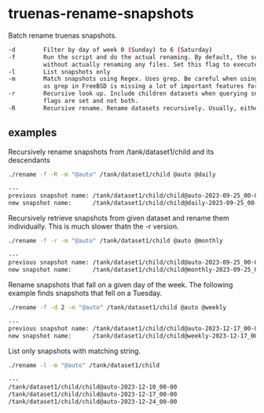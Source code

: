 # truenas-rename-snapshots
Batch rename truenas snapshots.

```bash
-d        Filter by day of week 0 (Sunday) to 6 (Saturday)
-f        Run the script and do the actual renaming. By default, the script will execuate as a DRY_RUN
          without actually renaming any files. Set this flag to execute the script.
-l        List snapshots only
-m        Match snapshots using Regex. Uses grep. Be careful when using the script in a FreeBSD environment
          as grep in FreeBSD is missing a lot of important features for grep.
-r        Recursive look up. Include children datasets when querying snapshots. Usually, either -r or -R
          flags are set and not both.
-R        Recursive rename. Rename datasets recursively. Usually, either -r or -R flags are set and not both.
```

## examples
Recursively rename snapshots from /tank/dataset1/child and its descendants
```bash
./rename -f -R -m "@auto" /tank/dataset1/child @auto @daily

---
previous snapshot name: /tank/dataset1/child/child@auto-2023-09-25_00-00
new snapshot name:      /tank/dataset1/child/child@daily-2023-09-25_00-00
```

Recursively retrieve snapshots from given dataset and rename them individually. This is much slower thatn the -r
version.
```bash
./rename -f -r -m "@auto" /tank/dataset1/child @auto @monthly

---
previous snapshot name: /tank/dataset1/child/child@auto-2023-09-25_00-00
new snapshot name:      /tank/dataset1/child/child@monthly-2023-09-25_00-00
```

Rename snapshots that fall on a given day of the week. The following example finds snapshots that fell on a Tuesday.
```bash
./rename -f -d 2 -m "@auto" /tank/dataset1/child @auto @weekly

---
previous snapshot name: /tank/dataset1/child/child@auto-2023-12-17_00-00
new snapshot name:      /tank/dataset1/child/child@weekly-2023-12-17_00-00
```

List only snapshots with matching string.
```bash
./rename -l -m "@auto" /tank/dataset1/child

---
/tank/dataset1/child/child@auto-2023-12-10_00-00
/tank/dataset1/child/child@auto-2023-12-17_00-00
/tank/dataset1/child/child@auto-2023-12-24_00-00
```
